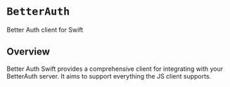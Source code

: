 # `BetterAuth`

Better Auth client for Swift

## Overview

Better Auth Swift provides a comprehensive client for integrating with your BetterAuth server. It aims to support everything the JS client supports.
